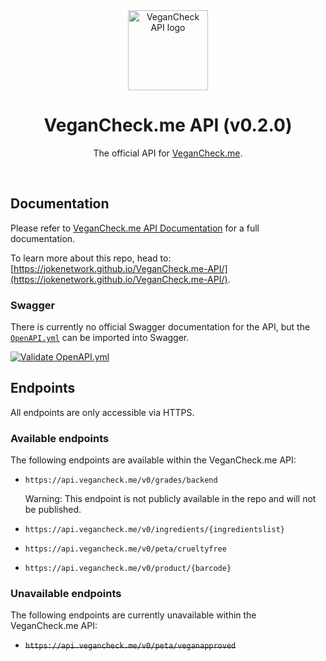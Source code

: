 <div align="center">
<img src="https://user-images.githubusercontent.com/4144601/221289921-b5437f01-7b5c-415a-afd5-d49b926a9217.svg" alt="VeganCheck API logo" width="128">

# VeganCheck.me API (v0.2.0)

The official API for [VeganCheck.me](https://github.com/jokenetwork/vegancheck.me).
  
<br />

<img src="https://user-images.githubusercontent.com/4144601/221717632-0d8ac44f-4eb0-43ef-906a-bc31e0021055.png" alt="">

</div>

## Documentation 

Please refer to [VeganCheck.me API Documentation](https://jokenetwork.de/vegancheck-api) for a full documentation.

To learn more about this repo, head to: [https://jokenetwork.github.io/VeganCheck.me-API/](https://jokenetwork.github.io/VeganCheck.me-API/).

### Swagger
There is currently no official Swagger documentation for the API, but the [`OpenAPI.yml`](https://github.com/JokeNetwork/VeganCheck.me-API/blob/main/OpenAPI.yaml) can be imported into Swagger.

[![Validate OpenAPI.yml](https://github.com/JokeNetwork/VeganCheck.me-API/actions/workflows/validate.yml/badge.svg)](https://github.com/JokeNetwork/VeganCheck.me-API/actions/workflows/validate.yml)

## Endpoints

All endpoints are only accessible via HTTPS.
    
### Available endpoints
The following endpoints are available within the VeganCheck.me API:

- `https://api.vegancheck.me/v0/grades/backend`

   Warning: This endpoint is not publicly available in the repo and will not be published.
- `https://api.vegancheck.me/v0/ingredients/{ingredientslist}`
- `https://api.vegancheck.me/v0/peta/crueltyfree`
- `https://api.vegancheck.me/v0/product/{barcode}`

### Unavailable endpoints
The following endpoints are currently unavailable within the VeganCheck.me API:
- <del>`https://api.vegancheck.me/v0/peta/veganapproved`</del>
